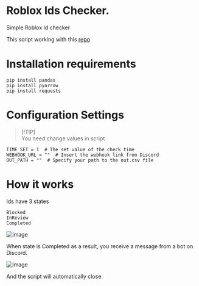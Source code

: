 # Roblox Ids Checker.
Simple Roblox Id checker

This script working with this [repo](https://github.com/Roblox-Thot/DecalUploader)

# Installation requirements
```
pip install pandas
pip install pyarrow
pip install requests
```
# Configuration Settings
> [!TIP]\
> You need change values in script

```
TIME_SET = 1  # The set value of the check time
WEBHOOK_URL = ""  # Insert the webhook link from Discord
OUT_PATH = ""  # Specify your path to the out.csv file
```
# How it works

Ids have 3 states

```
Blocked
InReview
Completed
```

![image](https://github.com/MilkKoun/Roblox-Ids-Checker/assets/69580854/67c671ad-5529-481d-9610-3ecab2d0e2f2)

When state is Completed as a result, you receive a message from a bot on Discord.

![image](https://github.com/MilkKoun/Roblox-Ids-Checker/assets/69580854/a75b8f4e-210e-4618-98a3-97e116191a78)

And the script will automatically close.
